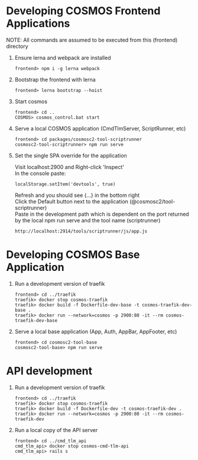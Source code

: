 # Developing COSMOS Frontend Applications

NOTE: All commands are assumed to be executed from this (frontend) directory

1.  Ensure lerna and webpack are installed

        frontend> npm i -g lerna webpack

1.  Bootstrap the frontend with lerna

        frontend> lerna bootstrap --hoist

1.  Start cosmos

        frontend> cd ..
        COSMOS> cosmos_control.bat start

1.  Serve a local COSMOS application (CmdTlmServer, ScriptRunner, etc)

        frontend> cd packages/cosmosc2-tool-scriptrunner
        cosmosc2-tool-scriptrunner> npm run serve

1.  Set the single SPA override for the application

    Visit localhost:2900 and Right-click 'Inspect'<br>
    In the console paste:

        localStorage.setItem('devtools', true)

    Refresh and you should see {...} in the bottom right<br>
    Click the Default button next to the application (@cosmosc2/tool-scriptrunner)<br>
    Paste in the development path which is dependent on the port returned by the local npm run serve and the tool name (scriptrunner)

        http://localhost:2914/tools/scriptrunner/js/app.js

# Developing COSMOS Base Application

1.  Run a development version of traefik

        frontend> cd ../traefik
        traefik> docker stop cosmos-traefik
        traefik> docker build -f Dockerfile-dev-base -t cosmos-traefik-dev-base .
        traefik> docker run --network=cosmos -p 2900:80 -it --rm cosmos-traefik-dev-base

1.  Serve a local base application (App, Auth, AppBar, AppFooter, etc)

        frontend> cd cosmosc2-tool-base
        cosmosc2-tool-base> npm run serve

# API development

1.  Run a development version of traefik

        frontend> cd ../traefik
        traefik> docker stop cosmos-traefik
        traefik> docker build -f Dockerfile-dev -t cosmos-traefik-dev .
        traefik> docker run --network=cosmos -p 2900:80 -it --rm cosmos-traefik-dev

1.  Run a local copy of the API server

        frontend> cd ../cmd_tlm_api
        cmd_tlm_api> docker stop cosmos-cmd-tlm-api
        cmd_tlm_api> rails s
